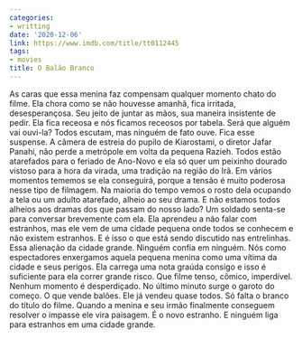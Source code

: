 ```yaml
---
categories:
- writting
date: '2020-12-06'
link: https://www.imdb.com/title/tt0112445
tags:
- movies
title: O Balão Branco
---
```


As caras que essa menina faz compensam qualquer momento chato do filme. Ela chora como se não houvesse amanhã, fica irritada, desesperançosa. Seu jeito de juntar as mãos, sua maneira insistente de pedir. Ela fica receosa e nós ficamos receosos por tabela. Será que alguém vai ouvi-la? Todos escutam, mas ninguém de fato ouve. Fica esse suspense. A câmera de estreia do pupilo de Kiarostami, o diretor Jafar Panahi, não perde a metrópole em volta da pequena Razieh. Todos estão atarefados para o feriado de Ano-Novo e ela só quer um peixinho dourado vistoso para a hora da virada, uma tradição na região do Irã. Em vários momentos tememos se ela conseguirá, porque a tensão é muito poderosa nesse tipo de filmagem. Na maioria do tempo vemos o rosto dela ocupando a tela ou um adulto atarefado, alheio ao seu drama. E não estamos todos alheios aos dramas dos que passam do nosso lado? Um soldado senta-se para conversar brevemente com ela. Ela aprendeu a não falar com estranhos, mas ele vem de uma cidade pequena onde todos se conhecem e não existem estranhos. E é isso o que está sendo discutido nas entrelinhas. Essa alienação da cidade grande. Ninguém confia em ninguém. Nós como espectadores enxergamos aquela pequena menina como uma vítima da cidade e seus perigos. Ela carrega uma nota graúda consigo e isso é suficiente para ela correr grande risco. Que filme tenso, cômico, imperdível. Nenhum momento é desperdiçado. No último minuto surge o garoto do começo. O que vende balões. Ele já vendeu quase todos. Só falta o branco do título do filme. Quando a menina e seu irmão finalmente conseguem resolver o impasse ele vira paisagem. É o novo estranho. E ninguém liga para estranhos em uma cidade grande.